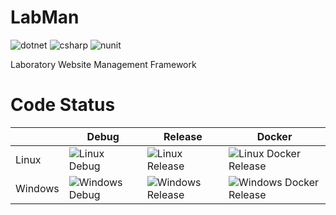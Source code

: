 # LabMan

![dotnet](https://img.shields.io/badge/dotnet--core-3.1-blueviolet)
![csharp](https://img.shields.io/badge/C%23-8.0-brightgreen)
![nunit](https://img.shields.io/badge/Test-NUnit-brightgreen)

Laboratory Website Management Framework

# Code Status

|         | Debug | Release | Docker |
|---------|-------|---------|--------|
| Linux   |![Linux Debug](https://github.com/0x00000FF/DotnetProjectTemplate/workflows/Linux%20Debug/badge.svg)|![Linux Release](https://github.com/0x00000FF/DotnetProjectTemplate/workflows/Linux/badge.svg)|![Linux Docker Release](https://github.com/0x00000FF/DotnetProjectTemplate/workflows/Linux%20Docker%20Release/badge.svg)|
| Windows |![Windows Debug](https://github.com/0x00000FF/DotnetProjectTemplate/workflows/Windows%20Debug/badge.svg)|![Windows Release](https://github.com/0x00000FF/DotnetProjectTemplate/workflows/Windows/badge.svg)|![Windows Docker Release](https://github.com/0x00000FF/DotnetProjectTemplate/workflows/Windows%20Docker%20Release/badge.svg)|

